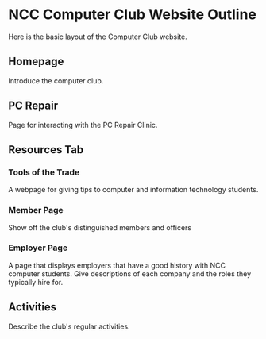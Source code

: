 # NCC Computer Club Website Outline
Here is the basic layout of the Computer Club website.

## Homepage
Introduce the computer club.

## PC Repair
Page for interacting with the PC Repair Clinic.

## Resources Tab
### Tools of the Trade
A webpage for giving tips to computer and information technology students.

### Member Page
Show off the club's distinguished members and officers

### Employer Page
A page that displays employers that have a good history with NCC computer students. Give descriptions of each company and the roles they typically hire for.

## Activities
Describe the club's regular activities.